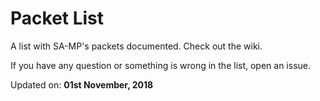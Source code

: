 # Packet List

A list with SA-MP's packets documented. Check out the wiki.

If you have any question or something is wrong in the list, open an issue.

Updated on: **01st November, 2018**  
